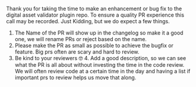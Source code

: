 
Thank you for taking the time to make an enhancement or bug fix to the digital asset validator plugin repo.
To ensure a quality PR experience this call may be recorded. Just Kidding, but we do expect a few things.

1. The Name of the PR will show up in the changelog so make it a good one, we will rename PRs or reject based on the name.
2. Please make the PR as small as possible to achieve the bugfix or feature. Big prs often are scary and hard to review.
3. Be kind to your reviewers 🤓
   4. Add a good description, so we can see what the PR is all about without investing the time in the code review. We will often review code at a certain time in the day and having a list if important prs to review helps us move that along.
